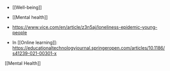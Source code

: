 - [[Well-being]]
- [[Mental health]]

- https://www.vice.com/en/article/z3n5aj/loneliness-epidemic-young-people

- In [[Online learning]]: https://educationaltechnologyjournal.springeropen.com/articles/10.1186/s41239-021-00301-x

[[Mental Health]]
